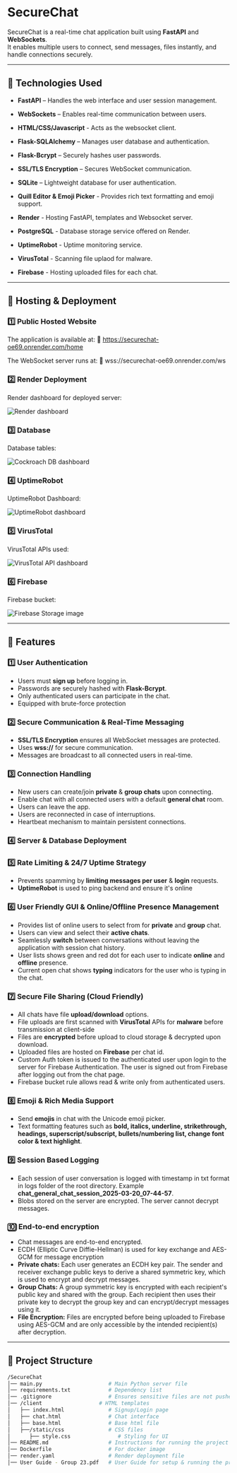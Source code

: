 # SecureChat  

SecureChat is a real-time chat application built using **FastAPI** and **WebSockets**.  
It enables multiple users to connect, send messages, files instantly, and handle connections securely.  

---

## 📌 Technologies Used  

- **FastAPI** – Handles the web interface and user session management.  
- **WebSockets** – Enables real-time communication between users.
- **HTML/CSS/Javascript** - Acts as the websocket client.
- **Flask-SQLAlchemy** – Manages user database and authentication.
- **Flask-Bcrypt** – Securely hashes user passwords.
- **SSL/TLS Encryption** – Secures WebSocket communication.
- **SQLite** – Lightweight database for user authentication.
- **Quill Editor & Emoji Picker** - Provides rich text formatting and emoji support.

- **Render** - Hosting FastAPI, templates and Websocket server.
- **PostgreSQL** - Database storage service offered on Render.
- **UptimeRobot** - Uptime monitoring service.
- **VirusTotal** - Scanning file uplaod for malware.
- **Firebase** - Hosting uploaded files for each chat.


---

## 📌 Hosting & Deployment  

### **1️⃣ Public Hosted Website**  
The application is available at: 🔗 https://securechat-oe69.onrender.com/home 

The WebSocket server runs at: 🔗 wss://securechat-oe69.onrender.com/ws

### **2️⃣ Render Deployment**  
Render dashboard for deployed server:

![Render dashboard](images/render.png?raw=true)

### **3️⃣ Database**
Database tables:

![Cockroach DB dashboard](images/db.png?raw=true)

### **4️⃣ UptimeRobot**
UptimeRobot Dashboard:

![UptimeRobot dashboard](images/uptimerobot.png?raw=true)


### **5️⃣ VirusTotal**
VirusTotal APIs used: 

![VirusTotal API dashboard](images/virustotal.png?raw=true)


### **6️⃣ Firebase**
Firebase bucket: 

![Firebase Storage image](images/firebase.png?raw=true)

---

## 📌 Features

### **1️⃣ User Authentication** 
- Users must **sign up** before logging in.  
- Passwords are securely hashed with **Flask-Bcrypt**.  
- Only authenticated users can participate in the chat.
- Equipped with brute-force protection 

### **2️⃣ Secure Communication & Real-Time Messaging**  
- **SSL/TLS Encryption** ensures all WebSocket messages are protected.  
- Uses **wss://**  for secure communication.
- Messages are broadcast to all connected users in real-time. 

### **3️⃣ Connection Handling**
- New users can create/join **private** & **group chats** upon connecting.
- Enable chat with all connected users with a default **general chat** room.
- Users can leave the app.
- Users are reconnected in case of interruptions.
- Heartbeat mechanism to maintain persistent connections.

### **4️⃣ Server & Database Deployment**  


### **5️⃣ Rate Limiting & 24/7 Uptime Strategy**  
- Prevents spamming by **limiting messages per user** & **login** requests.  
- **UptimeRobot** is used to ping backend and ensure it's online

### **6️⃣ User Friendly GUI & Online/Offline Presence Management**  
- Provides list of online users to select from for **private** and **group** chat.
- Users can view and select their **active chats**.
- Seamlessly **switch** between conversations without leaving the application with session chat history.
- User lists shows green and red dot for each user to indicate **online** and **offline** presence.
- Current open chat shows **typing** indicators for the user who is typing in the chat.

### **7️⃣ Secure File Sharing (Cloud Friendly)**
- All chats have file **upload/download** options.
- File uploads are first scanned with **VirusTotal** APIs for **malware** before transmission at client-side 
- Files are **encrypted** before upload to cloud storage & decrypted upon download.
- Uploaded files are hosted on **Firebase** per chat id.
- Custom Auth token is issued to the authenticated user upon login to the server for Firebase Authentication. The user is signed out from Firebase after logging out from the chat page. 
- Firebase bucket rule allows read & write only from authenticated users.

### **8️⃣ Emoji & Rich Media Support**  
- Send **emojis** in chat with the Unicode emoji picker.
- Text formatting features such as **bold, italics, underline, strikethrough, headings, superscript/subscript, bullets/numbering list, change font color & text highlight**.

### **9️⃣ Session Based Logging**  
-  Each session of user conversation is logged with timestamp in txt format in logs folder of the root directory. Example **chat_general_chat_session_2025-03-20_07-44-57**.
- Blobs stored on the server are encrypted. The server cannot decrypt messages.

### **🔟 End-to-end encryption**  
- Chat messages are end-to-end encrypted.
- ECDH (Elliptic Curve Diffie-Hellman) is used for key exchange and AES-GCM for message encryption
- **Private chats:** Each user generates an ECDH key pair. The sender and receiver exchange public keys to derive a shared symmetric key, which is used to encrypt and decrypt messages.
- **Group Chats:** A group symmetric key is encrypted with each recipient's public key and shared with the group. Each recipient then uses their private key to decrypt the group key and can encrypt/decrypt messages using it.
- **File Encryption:** Files are encrypted before being uploaded to Firebase using AES-GCM and are only accessible by the intended recipient(s) after decryption.
---

## 📌 Project Structure
```bash
/SecureChat
│── main.py                     # Main Python server file
│── requirements.txt            # Dependency list
│── .gitignore                  # Ensures sensitive files are not pushed to Git
│── /client                  # HTML templates
│   ├── index.html              # Signup/Login page
│   ├── chat.html               # Chat interface
│   ├── base.html               # Base html file
│   ├──/static/css              # CSS files
│      ├── style.css               # Styling for UI
│── README.md                   # Instructions for running the project
│── Dockerfile                  # For docker image
│── render.yaml                 # Render deployment file
│── User Guide - Group 23.pdf   # User Guide for setup & running the project
```